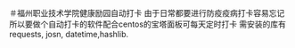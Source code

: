 ＃福州职业技术学院健康励园自动打卡
由于日常都要进行防疫疫病打卡容易忘记所以要做个自动打卡的软件配合centos的宝塔面板可每天定时打卡
需安装的库有  requests, josn, datetime,hashlib.
